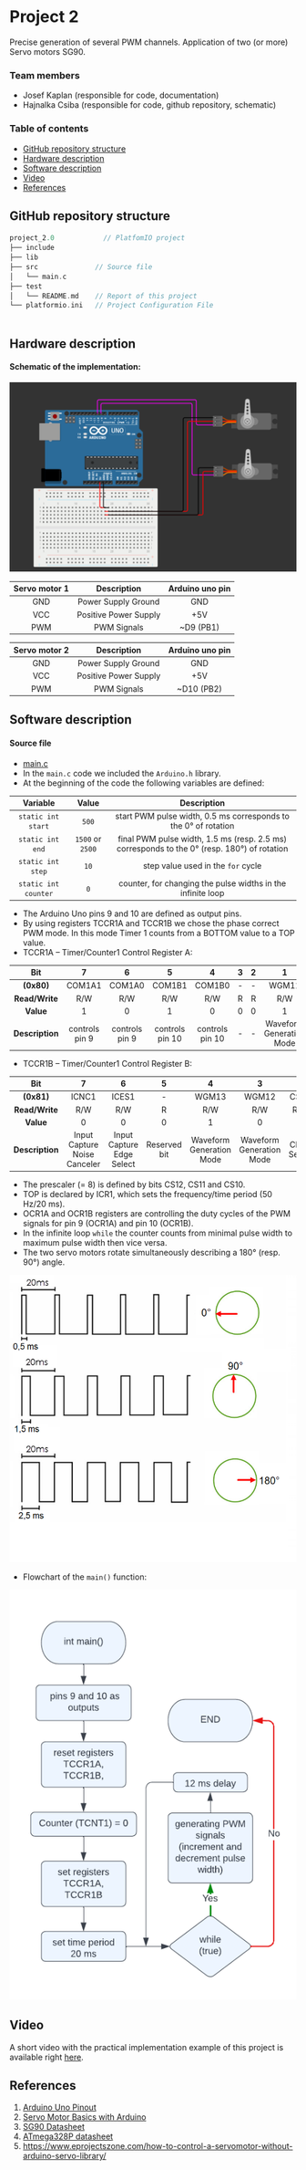 # Project 2

Precise generation of several PWM channels. Application of two (or more) Servo motors SG90.

### Team members

* Josef Kaplan (responsible for code, documentation)
* Hajnalka Csiba (responsible for code, github repository, schematic)

### Table of contents

* [GitHub repository structure](#github)
* [Hardware description](#hardware)
* [Software description](#software)
* [Video](#video)
* [References](#references)

<a name="github"></a>

## GitHub repository structure

   ```c
   project_2.0            // PlatfomIO project
   ├── include         
   ├── lib             
   ├── src              // Source file
   │   └── main.c
   ├── test
   │   └── README.md    // Report of this project
   └── platformio.ini   // Project Configuration File
         
   ```
<a name="hardware"></a>

## Hardware description

#### Schematic of the implementation:

![your figure](schema.PNG)

| **Servo motor 1** | **Description** | **Arduino uno pin** |
| :-: | :-: | :-: |
| GND | Power Supply Ground | GND |
| VCC | Positive Power Supply | +5V |
| PWM | PWM Signals | ~D9 (PB1) |

| **Servo motor 2** | **Description** | **Arduino uno pin** |
| :-: | :-: | :-: |
| GND | Power Supply Ground | GND |
| VCC | Positive Power Supply | +5V |
| PWM | PWM Signals | ~D10 (PB2) |

<a name="software"></a>

## Software description

#### Source file

* [main.c](https://github.com/xcsiba01/digital-electronics2/blob/main/project_2.0/src/main.c)
* In the `main.c` code we included the `Arduino.h` library.
* At the beginning of the code the following variables are defined:

| **Variable** | **Value** | **Description** |
| :-: | :-: | :-: |
| `static int start` | `500` | start PWM pulse width, 0.5 ms corresponds to the 0° of rotation |
| `static int end` | `1500` or `2500` | final PWM pulse width, 1.5 ms (resp. 2.5 ms) corresponds to the 0° (resp. 180°) of rotation |
| `static int step` | `10` | step value used in the `for` cycle |
| `static int counter` | `0` | counter, for changing the pulse widths in the infinite loop |

* The Arduino Uno pins 9 and 10 are defined as output pins.
* By using registers TCCR1A and TCCR1B we chose the phase correct PWM mode. In this mode Timer 1 counts from a BOTTOM value to a TOP value.
* TCCR1A – Timer/Counter1 Control Register A:

| **Bit** | 7 | 6 | 5 | 4 | 3 | 2 | 1 | 0 |
| :-: | :-: | :-: | :-: | :-: | :-: | :-: | :-: | :-: |
| **(0x80)** | COM1A1 | COM1A0 | COM1B1 | COM1B0 | - | - | WGM11 | WGM10 |
| **Read/Write** | R/W | R/W | R/W | R/W | R | R | R/W | R/W |
| **Value** | 1 | 0 | 1 | 0 | 0 | 0 | 1 | 0 |
| **Description** | controls pin 9 | controls pin 9 | controls pin 10 | controls pin 10 | - | - | Waveform Generation Mode | Waveform Generation Mode |

* TCCR1B – Timer/Counter1 Control Register B:

| **Bit** | 7 | 6 | 5 | 4 | 3 | 2 | 1 | 0 |
| :-: | :-: | :-: | :-: | :-: | :-: | :-: | :-: | :-: |
| **(0x81)** | ICNC1 | ICES1 | - | WGM13 | WGM12 | CS12 | CS11 | CS10 |
| **Read/Write** | R/W | R/W | R | R/W | R/W | R/W | R/W | R/W |
| **Value** | 0 | 0 | 0 | 1 | 0 | 0 | 1 | 0 |
| **Description** | Input Capture Noise Canceler |  Input Capture Edge Select | Reserved bit | Waveform Generation Mode | Waveform Generation Mode | Clock Select | Clock Select | Clock Select |

* The prescaler (= 8) is defined by bits CS12, CS11 and CS10. 
* TOP is declared by ICR1, which sets the frequency/time period (50 Hz/20 ms).
* OCR1A and OCR1B registers are controlling the duty cycles of the PWM signals for pin 9 (OCR1A) and pin 10 (OCR1B).
* In the infinite loop `while` the counter counts from minimal pulse width to maximum pulse width then vice versa. 
* The two servo motors rotate simultaneously describing a 180° (resp. 90°) angle.

![your figure](servo_motor.png)

* Flowchart of the `main()` function:

![your figure](flowchart.png)

<a name="video"></a>

## Video

A short video with the practical implementation example of this project is available right [here]().

<a name="references"></a>

## References

1. [Arduino Uno Pinout](https://docs.arduino.cc/retired/boards/arduino-uno-rev3-with-long-pins)
2. [Servo Motor Basics with Arduino](https://docs.arduino.cc/learn/electronics/servo-motors)
3. [SG90 Datasheet](https://datasheetspdf.com/pdf-file/791970/TowerPro/SG90/1)
4. [ATmega328P datasheet](https://www.microchip.com/en-us/product/ATmega328p)
5. https://www.eprojectszone.com/how-to-control-a-servomotor-without-arduino-servo-library/

